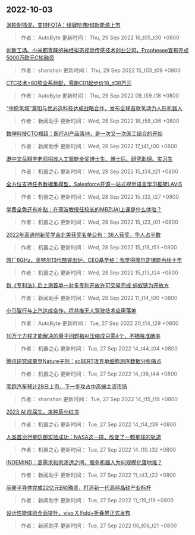 
## 2022-10-03

 [涡轮配插混，支持FOTA：绿牌哈弗H6新能源上市](https://www.jiqizhixin.com/articles/2022-09-29-3)

> 作者： AutoByte  更新时间： Thu, 29 Sep 2022 16_t05_t30 +0800

 [创新工场、小米都青睐的神经拟态视觉传感技术创业公司，Prophesee宣布完成5000万欧元C轮融资](https://www.jiqizhixin.com/articles/2022-09-29-2)

> 作者： shanshan  更新时间： Thu, 29 Sep 2022 15_t03_t09 +0800

 [CTC技术+80项全系标配，零跑C01起步价18_d38万元](https://www.jiqizhixin.com/articles/2022-09-29)

> 作者： AutoByte  更新时间： Thu, 29 Sep 2022 09_t59_t18 +0800

 [“中原氢城”濮阳与优必选科技达成战略合作，发布全球首款氢动力人形机器人](https://www.jiqizhixin.com/articles/2022-09-28-8)

> 作者： 新闻助手  更新时间： Wed, 28 Sep 2022 18_t58_t36 +0800

 [数坤科技CTO郑超：医疗AI产品落地，是一次又一次医工结合的开始](https://www.jiqizhixin.com/articles/2022-09-28-7)

> 作者： 新闻助手  更新时间： Wed, 28 Sep 2022 17_t41_t00 +0800

 [港中文岳翔宇老师招收人工智能全奖博士生、博士后、研究助理、实习生](https://www.jiqizhixin.com/articles/2022-09-28-6)

> 作者： 机器之心  更新时间： Wed, 28 Sep 2022 15_t34_t21 +0800

 [全方位支持任务数据集模型，Salesforce开源一站式视觉语言学习框架LAVIS](https://www.jiqizhixin.com/articles/2022-09-28-5)

> 作者： 机器之心  更新时间： Wed, 28 Sep 2022 15_t32_t27 +0800

 [学费全免还有补贴：在邢波教授任校长的MBZUAI上课是什么体验？](https://www.jiqizhixin.com/articles/2022-09-28-4)

> 作者： 机器之心  更新时间： Wed, 28 Sep 2022 15_t23_t01 +0800

 [2022年高通创新奖学金北美获奖名单公布：38人获奖，华人占半数](https://www.jiqizhixin.com/articles/2022-09-28-3)

> 作者： 机器之心  更新时间： Wed, 28 Sep 2022 15_t18_t51 +0800

 [原厂6GHz，英特尔13代酷睿出炉，CEO基辛格：我觉得摩尔定律能再续十年](https://www.jiqizhixin.com/articles/2022-09-28-2)

> 作者： 机器之心  更新时间： Wed, 28 Sep 2022 15_t13_t24 +0800

 [新《专利法》后上海首单一对多专利开放许可交易完成 蚂蚁链为开放方](https://www.jiqizhixin.com/articles/2022-09-28)

> 作者： 新闻助手  更新时间： Wed, 28 Sep 2022 11_t14_t00 +0800

 [小马智行与上汽达成合作，将共推无人驾驶技术应用落地](https://www.jiqizhixin.com/articles/2022-09-27-11)

> 作者： AutoByte  更新时间： Tue, 27 Sep 2022 20_t14_t29 +0800

 [10万个方程才能解决的量子问题被AI压缩成只需4个，不牺牲准确率](https://www.jiqizhixin.com/articles/2022-09-27-10)

> 作者： 机器之心  更新时间： Tue, 27 Sep 2022 14_t44_t04 +0800

 [腾讯研究成果登Nature子刊：scBERT攻克单细胞测序数据分析痛点](https://www.jiqizhixin.com/articles/2022-09-27-9)

> 作者： 机器之心  更新时间： Tue, 27 Sep 2022 14_t36_t44 +0800

 [零跑汽车预计29日上市，下一步攻占中高端主流市场](https://www.jiqizhixin.com/articles/2022-09-27-8)

> 作者： shanshan  更新时间： Tue, 27 Sep 2022 14_t15_t18 +0800

 [2023 AI 应届生，来种草小红书](https://www.jiqizhixin.com/articles/2022-09-27-7)

> 作者： 机器之心  更新时间： Tue, 27 Sep 2022 14_t14_t39 +0800

 [人类首次行星防御实验成功：NASA这一撞，改变了一颗星球的轨道](https://www.jiqizhixin.com/articles/2022-09-27-6)

> 作者： 机器之心  更新时间： Tue, 27 Sep 2022 14_t10_t32 +0800

 [INDEMIND：高需求和低渗透之间，服务机器人为何规模化落地难？](https://www.jiqizhixin.com/articles/2022-09-27-5)

> 作者： 新闻助手  更新时间： Tue, 27 Sep 2022 11_t43_t22 +0800

 [丽豪半导体完成22亿元B轮融资，打造新一代高纯晶硅产业标杆](https://www.jiqizhixin.com/articles/2022-09-27-3)

> 作者： 新闻助手  更新时间： Tue, 27 Sep 2022 11_t19_t19 +0800

 [设计性能体验全面提升，vivo X Fold+折叠屏正式发布](https://www.jiqizhixin.com/articles/2022-09-26-10)

> 作者： 新闻助手  更新时间： Tue, 27 Sep 2022 00_t06_t21 +0800
